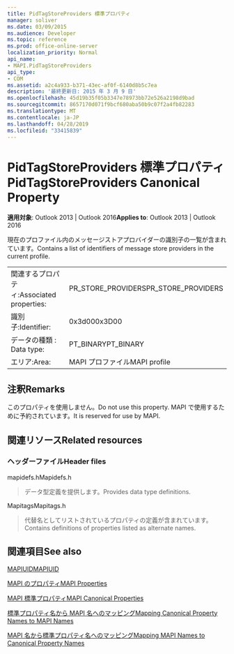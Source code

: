 ```yaml
---
title: PidTagStoreProviders 標準プロパティ
manager: soliver
ms.date: 03/09/2015
ms.audience: Developer
ms.topic: reference
ms.prod: office-online-server
localization_priority: Normal
api_name:
- MAPI.PidTagStoreProviders
api_type:
- COM
ms.assetid: a2c4a933-b371-43ec-af0f-6140d8b5c7ea
description: '最終更新日: 2015 年 3 月 9 日'
ms.openlocfilehash: 45d19b35f05b3347e78973bb72e526a2198d9bad
ms.sourcegitcommit: 8657170d071f9bcf680aba50b9c07f2a4fb82283
ms.translationtype: MT
ms.contentlocale: ja-JP
ms.lasthandoff: 04/28/2019
ms.locfileid: "33415839"
---
```

# <a name="pidtagstoreproviders-canonical-property"></a><span data-ttu-id="3a0f6-103">PidTagStoreProviders 標準プロパティ</span><span class="sxs-lookup"><span data-stu-id="3a0f6-103">PidTagStoreProviders Canonical Property</span></span>

  
  
<span data-ttu-id="3a0f6-104">**適用対象**: Outlook 2013 | Outlook 2016</span><span class="sxs-lookup"><span data-stu-id="3a0f6-104">**Applies to**: Outlook 2013 | Outlook 2016</span></span> 
  
<span data-ttu-id="3a0f6-105">現在のプロファイル内のメッセージストアプロバイダーの識別子の一覧が含まれています。</span><span class="sxs-lookup"><span data-stu-id="3a0f6-105">Contains a list of identifiers of message store providers in the current profile.</span></span>
  
|||
|:-----|:-----|
|<span data-ttu-id="3a0f6-106">関連するプロパティ:</span><span class="sxs-lookup"><span data-stu-id="3a0f6-106">Associated properties:</span></span>  <br/> |<span data-ttu-id="3a0f6-107">PR_STORE_PROVIDERS</span><span class="sxs-lookup"><span data-stu-id="3a0f6-107">PR_STORE_PROVIDERS</span></span>  <br/> |
|<span data-ttu-id="3a0f6-108">識別子:</span><span class="sxs-lookup"><span data-stu-id="3a0f6-108">Identifier:</span></span>  <br/> |<span data-ttu-id="3a0f6-109">0x3d00</span><span class="sxs-lookup"><span data-stu-id="3a0f6-109">0x3D00</span></span>  <br/> |
|<span data-ttu-id="3a0f6-110">データの種類 : </span><span class="sxs-lookup"><span data-stu-id="3a0f6-110">Data type:</span></span>  <br/> |<span data-ttu-id="3a0f6-111">PT_BINARY</span><span class="sxs-lookup"><span data-stu-id="3a0f6-111">PT_BINARY</span></span>  <br/> |
|<span data-ttu-id="3a0f6-112">エリア:</span><span class="sxs-lookup"><span data-stu-id="3a0f6-112">Area:</span></span>  <br/> |<span data-ttu-id="3a0f6-113">MAPI プロファイル</span><span class="sxs-lookup"><span data-stu-id="3a0f6-113">MAPI profile</span></span>  <br/> |
   
## <a name="remarks"></a><span data-ttu-id="3a0f6-114">注釈</span><span class="sxs-lookup"><span data-stu-id="3a0f6-114">Remarks</span></span>

<span data-ttu-id="3a0f6-115">このプロパティを使用しません。</span><span class="sxs-lookup"><span data-stu-id="3a0f6-115">Do not use this property.</span></span> <span data-ttu-id="3a0f6-116">MAPI で使用するために予約されています。</span><span class="sxs-lookup"><span data-stu-id="3a0f6-116">It is reserved for use by MAPI.</span></span>
  
## <a name="related-resources"></a><span data-ttu-id="3a0f6-117">関連リソース</span><span class="sxs-lookup"><span data-stu-id="3a0f6-117">Related resources</span></span>

### <a name="header-files"></a><span data-ttu-id="3a0f6-118">ヘッダーファイル</span><span class="sxs-lookup"><span data-stu-id="3a0f6-118">Header files</span></span>

<span data-ttu-id="3a0f6-119">mapidefs.h</span><span class="sxs-lookup"><span data-stu-id="3a0f6-119">Mapidefs.h</span></span>
  
> <span data-ttu-id="3a0f6-120">データ型定義を提供します。</span><span class="sxs-lookup"><span data-stu-id="3a0f6-120">Provides data type definitions.</span></span>
    
<span data-ttu-id="3a0f6-121">Mapitags</span><span class="sxs-lookup"><span data-stu-id="3a0f6-121">Mapitags.h</span></span>
  
> <span data-ttu-id="3a0f6-122">代替名としてリストされているプロパティの定義が含まれています。</span><span class="sxs-lookup"><span data-stu-id="3a0f6-122">Contains definitions of properties listed as alternate names.</span></span>
    
## <a name="see-also"></a><span data-ttu-id="3a0f6-123">関連項目</span><span class="sxs-lookup"><span data-stu-id="3a0f6-123">See also</span></span>



[<span data-ttu-id="3a0f6-124">MAPIUID</span><span class="sxs-lookup"><span data-stu-id="3a0f6-124">MAPIUID</span></span>](mapiuid.md)


[<span data-ttu-id="3a0f6-125">MAPI のプロパティ</span><span class="sxs-lookup"><span data-stu-id="3a0f6-125">MAPI Properties</span></span>](mapi-properties.md)
  
[<span data-ttu-id="3a0f6-126">MAPI 標準プロパティ</span><span class="sxs-lookup"><span data-stu-id="3a0f6-126">MAPI Canonical Properties</span></span>](mapi-canonical-properties.md)
  
[<span data-ttu-id="3a0f6-127">標準プロパティ名から MAPI 名へのマッピング</span><span class="sxs-lookup"><span data-stu-id="3a0f6-127">Mapping Canonical Property Names to MAPI Names</span></span>](mapping-canonical-property-names-to-mapi-names.md)
  
[<span data-ttu-id="3a0f6-128">MAPI 名から標準プロパティ名へのマッピング</span><span class="sxs-lookup"><span data-stu-id="3a0f6-128">Mapping MAPI Names to Canonical Property Names</span></span>](mapping-mapi-names-to-canonical-property-names.md)


